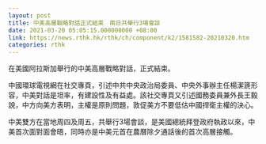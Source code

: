 ```yaml
---
layout: post
title: 中美高層戰略對話正式結束　兩日共舉行3場會談
date: 2021-03-20 05:05:15.000000000 +08:00
link: https://news.rthk.hk/rthk/ch/component/k2/1581582-20210320.htm
categories: rthk
---
```


在美國阿拉斯加舉行的中美高層戰略對話，正式結束。

中國環球電視網在社交專頁，引述中共中央政治局委員、中央外事辦主任楊潔篪形容，中美對話是坦率，有建設性及有益處。該社交專頁又引述國務委員兼外長王毅說，中方向美方表明，主權是原則問題，敦促美方不要低估中國捍衛主權的決心。

中美雙方在當地周四及周五，共舉行3場會談，是美國總統拜登政府執政以來，中美首次面對面會晤，同時亦是中美元首在農曆除夕通話後的首次高層接觸。
